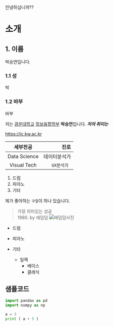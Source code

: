 안녕하십니까??

# 소개

## 1. 이름
박승연입니다.

### 1.1 성
박

### 1.2 바부
바부


저는 [광운대학교](https://www.kw.ac.kr) [정보융합학부](https://ic.kw.ac.kr) **박승연**입니다. ***저의 취미는*** 

<https://ic.kw.ac.kr>

|세부전공      | 진로         |
|:----------:  |---------:   | 
|Data Science  | 데이터분석가 |
|Visual Tech   |`UX분석가 `  |


1. 드럼
232. 피아노
0. 기타  

제가 좋아하는 `구절`이 하나 있습니다.

> 가장 의미있는 성공   
>1980\. by 애덤덤
![애덤덤사진](path "title")



* 드럼
* 피아노

* 기타  
  * 일렉  
    * 베이스  
    * 클래식  

## 샘플코드
```python
import pandas as pd
import numpy as np

a = 3
print ( a + 5 )
```
